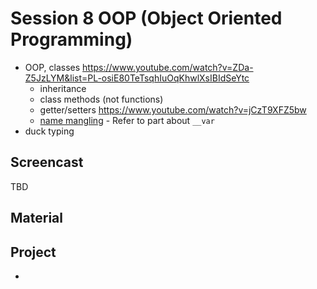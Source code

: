 # Session 8 OOP (Object Oriented Programming)

- OOP, classes https://www.youtube.com/watch?v=ZDa-Z5JzLYM&list=PL-osiE80TeTsqhIuOqKhwlXsIBIdSeYtc
  - inheritance
  - class methods (not functions) 
  - getter/setters https://www.youtube.com/watch?v=jCzT9XFZ5bw
  - [name mangling](https://dbader.org/blog/meaning-of-underscores-in-python) - Refer to part about `__var`
- duck typing


## Screencast
TBD


## Material

## Project
- 
